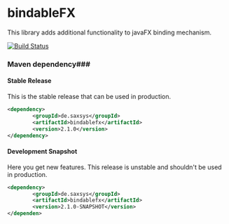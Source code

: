 # bindableFX
This library adds additional functionality to javaFX binding mechanism.

[![Build Status](https://xyanid.de:8584/app/rest/builds/buildType:BindableFX_Build/statusIcon)](https://xyanid.de:8584/viewType.html?buildTypeId=BindableFX_Build&guest=1)

### Maven dependency###

#### Stable Release

This is the stable release that can be used in production.

```xml
<dependency>
		<groupId>de.saxsys</groupId>
		<artifactId>bindablefx</artifactId>
		<version>2.1.0</version>
</dependency>
```

#### Development Snapshot

Here you get new features. This release is unstable and shouldn't be used in production.

```xml
<dependency>
		<groupId>de.saxsys</groupId>
		<artifactId>bindablefx</artifactId>
		<version>2.1.0-SNAPSHOT</version>
</dependen>

